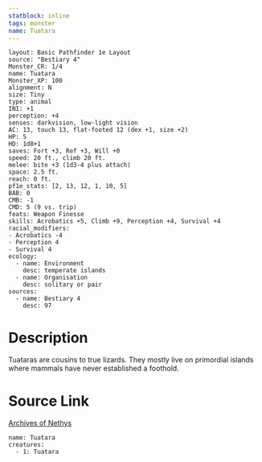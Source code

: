 ```yaml
---
statblock: inline
tags: monster
name: Tuatara
---
```

```statblock
layout: Basic Pathfinder 1e Layout
source: "Bestiary 4"
Monster_CR: 1/4
name: Tuatara
Monster_XP: 100
alignment: N
size: Tiny
type: animal
INI: +1
perception: +4
senses: darkvision, low-light vision
AC: 13, touch 13, flat-footed 12 (dex +1, size +2)
HP: 5
HD: 1d8+1
saves: Fort +3, Ref +3, Will +0
speed: 20 ft., climb 20 ft.
melee: bite +3 (1d3-4 plus attach)
space: 2.5 ft.
reach: 0 ft.
pf1e_stats: [2, 13, 12, 1, 10, 5]
BAB: 0
CMB: -1
CMD: 5 (9 vs. trip)
feats: Weapon Finesse
skills: Acrobatics +5, Climb +9, Perception +4, Survival +4
racial_modifiers:
- Acrobatics -4
- Perception 4
- Survival 4
ecology:
  - name: Environment
    desc: temperate islands
  - name: Organisation
    desc: solitary or pair
sources:
  - name: Bestiary 4
    desc: 97
```
# Description
Tuataras are cousins to true lizards. They mostly live on primordial islands where mammals have never established a foothold.
# Source Link
[Archives of Nethys](https://aonprd.com/MonsterDisplay.aspx?ItemName=Tuatara)
```encounter-table
name: Tuatara
creatures:
  - 1: Tuatara
```
